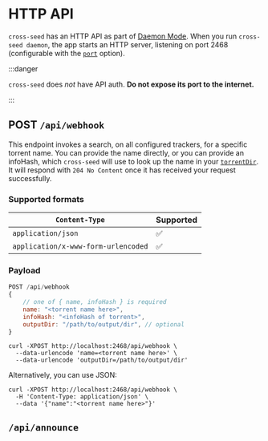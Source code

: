 # HTTP API

`cross-seed` has an HTTP API as part of [Daemon Mode](../tutorials/daemon.md).
When you run `cross-seed daemon`, the app starts an HTTP server, listening on
port 2468 (configurable with the [`port`](options#port) option).

:::danger

`cross-seed` does _not_ have API auth. **Do not expose its port to the
internet.**

:::

## POST `/api/webhook`

This endpoint invokes a search, on all configured trackers, for a specific
torrent name. You can provide the name directly, or you can provide an infoHash,
which `cross-seed` will use to look up the name in your
[`torrentDir`](options#torrentdir). It will respond with `204 No Content` once
it has received your request successfully.

### Supported formats

| `Content-Type`                      | Supported |
| ----------------------------------- | --------- |
| `application/json`                  | ✅        |
| `application/x-www-form-urlencoded` | ✅        |

### Payload

```js
POST /api/webhook
{
	// one of { name, infoHash } is required
	name: "<torrent name here>",
	infoHash: "<infoHash of torrent>",
	outputDir: "/path/to/output/dir", // optional
}
```

```shell script
curl -XPOST http://localhost:2468/api/webhook \
  --data-urlencode 'name=<torrent name here>' \
  --data-urlencode 'outputDir=/path/to/output/dir'
```

Alternatively, you can use JSON:

```shell script
curl -XPOST http://localhost:2468/api/webhook \
  -H 'Content-Type: application/json' \
  --data '{"name":"<torrent name here>"}'
```

## `/api/announce`
